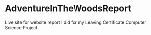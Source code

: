 # AdventureInTheWoodsReport
Live site for website report I did for my Leaving Certificate Computer Science Project. 
